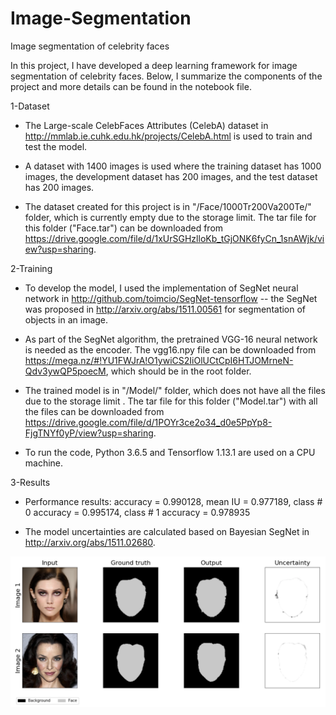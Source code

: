 # Image-Segmentation
Image segmentation of celebrity faces

In this project, I have developed a deep learning framework for image segmentation of celebrity faces. Below, I summarize the components of the project and more details can be found in the notebook file.

1-Dataset

- The Large-scale CelebFaces Attributes (CelebA) dataset in http://mmlab.ie.cuhk.edu.hk/projects/CelebA.html is used to train and test the model.

- A dataset with 1400 images is used where the training dataset has 1000 images, the development dataset has 200 images, and the test dataset has 200 images.

- The dataset created for this project is in "/Face/1000Tr200Va200Te/" folder, which is currently empty due to the storage limit. The tar file for this folder ("Face.tar") can be downloaded from https://drive.google.com/file/d/1xUrSGHzlloKb_tGjONK6fyCn_1snAWjk/view?usp=sharing.


2-Training

- To develop the model, I used the implementation of SegNet neural network in http://github.com/toimcio/SegNet-tensorflow -- the SegNet was proposed in http://arxiv.org/abs/1511.00561 for segmentation of objects in an image.

- As part of the SegNet algorithm, the pretrained VGG-16 neural network is needed as the encoder. The vgg16.npy file can be downloaded from https://mega.nz/#!YU1FWJrA!O1ywiCS2IiOlUCtCpI6HTJOMrneN-Qdv3ywQP5poecM, which should be in the root folder.

- The trained model is in "/Model/" folder, which does not have all the files due to the storage limit . The tar file for this folder ("Model.tar") with all the files can be downloaded from https://drive.google.com/file/d/1POYr3ce2o34_d0e5PpYp8-FjgTNYf0yP/view?usp=sharing.

- To run the code, Python 3.6.5 and Tensorflow 1.13.1 are used on a CPU machine.


3-Results

- Performance results: accuracy = 0.990128, mean IU = 0.977189, class # 0 accuracy = 0.995174, class # 1 accuracy = 0.978935

- The model uncertainties are calculated based on Bayesian SegNet in http://arxiv.org/abs/1511.02680.

<img src="Results.png">
